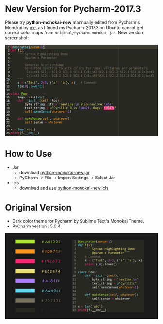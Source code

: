 # New Version for Pycharm-2017.3

Please try **python-monokai-new** mannually edited from Pycharm's Monokai by [me](https://github.com/simoncos), as I found my Pycharm-2017.3 on Ubuntu cannot get correct color maps from `original/PyCharm-monokai.jar`. New version screenshot:

![python-monokai-new](python-monokai-new.png)

# How to Use

- Jar
  - download [python-monokai-new.jar](python-monokai-new.jar)
  - PyCharm -> File -> Import Settings -> Select Jar
- icls
  - download and use [python-monokai-new.icls](python-monokai-new.icls)

# Original Version

- Dark color theme for Pycharm by Sublime Text's Monokai Theme. 
- PyCharm version : 5.0.4

![python-monokai-original](original/PyCharm-monokai.jpg)
